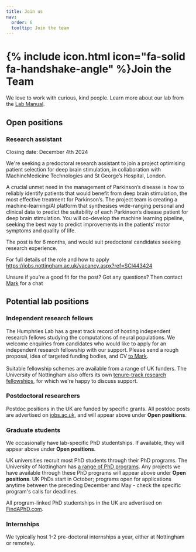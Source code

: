 ```yaml
---
title: Join us
nav:
  order: 6
  tooltip: Join the team
---
```


# {% include icon.html icon="fa-solid fa-handshake-angle" %}Join the Team

We love to work with curious, kind people. Learn more about our lab from the [Lab Manual](https://humphries-lab.github.io/Lab-Manual).

## Open positions
### Research assistant
Closing date: December 4th 2024

We're seeking a predoctoral research assistant to join a project optimising patient selection for deep brain stimulation, in collaboration with MachineMedicine Technologies and St George’s Hospital, London. 

A crucial unmet need in the management of Parkinson’s disease is how to reliably identify patients that would benefit from deep brain stimulation, the most effective treatment for Parkinson’s. The project team is creating a machine-learning/AI platform that synthesises wide-ranging personal and clinical data to predict the suitability of each Parkinson’s disease patient for deep brain stimulation. You will co-develop the machine learning pipeline, seeking the best way to predict improvements in the patients’ motor symptoms and quality of life. 

The post is for 6 months, and would suit predoctoral candidates seeking research experience. 

For full details of the role and how to apply 
https://jobs.nottingham.ac.uk/vacancy.aspx?ref=SCI443424

Unsure if you're a good fit for the post? Got any questions? Then contact [Mark](https://humphries-lab.org/members/mark-humphries.html) for a chat


## Potential lab positions
### Independent research fellows
The Humphries Lab has a great track record of hosting independent research fellows studying the computations of neural populations. We welcome enquiries from candidates who would like to apply for an independent research fellowship with our support. Please send a rough proposal, idea of targeted funding bodies, and CV [to Mark](../members/mark-humphries).
<br>
<br>
Suitable fellowship schemes are available from a range of UK funders. The University of Nottingham also offers its own [tenure-track research fellowships](https://www.nottingham.ac.uk/research/researchwithus/fellowships/nottingham-research.aspx), for which we're happy to discuss support. 

### Postdoctoral researchers
Postdoc positions in the UK are funded by specific grants. All postdoc posts are advertised on [jobs.ac.uk](https://www.jobs.ac.uk/), and will appear above under <b>Open positions</b>.

### Graduate students
We occasionally have lab-specific PhD studentships. If available, they will appear above under <b>Open positions</b>.
<br>

UK universities recruit most PhD students through their PhD programs. The University of Nottingham has [a range of PhD programs](https://www.nottingham.ac.uk/doctoral-training-centres/our-centres.aspx). Any projects we have available through these PhD programs will appear above under <b>Open positions</b>. UK PhDs start in October; programs open for applications anytime between the preceding December and May - check the specific program's calls for deadlines.
<br>

All program-linked PhD studentships in the UK are advertised on [FindAPhD.com](https://www.findaphd.com/).

### Internships
We typically host 1-2 pre-doctoral internships a year, either at Nottingham or remotely. 

